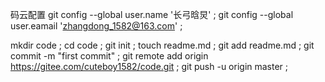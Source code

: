 码云配置
git config --global user.name '长弓晗炅' ;
git config --global user.eamail 'zhangdong_1582@163.com' ;

mkdir code ;
cd code ;
git init ;
touch readme.md ;
git add readme.md ;
git commit -m "first commit" ;
git remote add origin https://gitee.com/cuteboy1582/code.git ;
git push -u origin master ;
